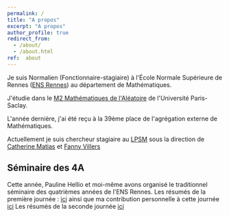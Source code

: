 ```yaml
---
permalink: /
title: "A propos"
excerpt: "A propos"
author_profile: true
redirect_from: 
  - /about/
  - /about.html
ref:  about
---
```


Je suis Normalien (Fonctionnaire-stagiaire) à l'École Normale Supérieure de Rennes ([ENS Rennes](http://www.ens-rennes.fr)) au département de Mathématiques. 

J'étudie dans le  [M2 Mathématiques de l'Aléatoire](https://www.universite-paris-saclay.fr/formation/master/mathematiques-et-applications/m2-mathematiques-de-laleatoire) de l'Université Paris-Saclay.

L'année dernière, j'ai été reçu à la 39ème place de l'agrégation externe de Mathématiques.

Actuellement je suis chercheur stagiaire au [LPSM](https://www.lpsm.paris) sous la direction de [Catherine Matias](http://cmatias.perso.math.cnrs.fr) et [Fanny Villers](https://perso.lpsm.paris/~villers/)

## Séminaire des 4A 
Cette année, Pauline Hellio et moi-même avons organisé le traditionnel séminaire des quatrièmes années de l'ENS Rennes. 
Les résumés de la première journée : [ici](/files/pdf/Journee4A.pdf) ainsi que ma contribution personnelle à cette journée [ici](/files/pdf/LGN.pdf) 
Les résumès de la seconde journée [ici](/files/pdf/Journee4A2.pdf)